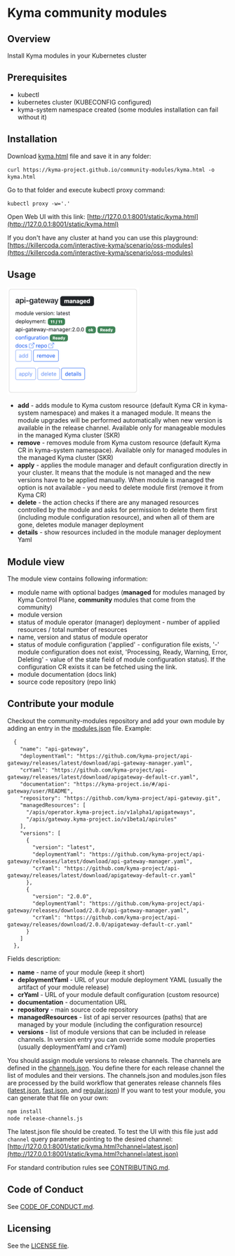 # Kyma community modules

## Overview

Install Kyma modules in your Kubernetes cluster

## Prerequisites

- kubectl
- kubernetes cluster (KUBECONFIG configured)
- kyma-system namespace created (some modules installation can fail without it)

## Installation

Download [kyma.html](https://raw.githubusercontent.com/kyma-project/community-modules/main/app/kyma.html) file and save it in any folder:
```
curl https://kyma-project.github.io/community-modules/kyma.html -o kyma.html
```
Go to that folder and execute kubectl proxy command:
```
kubectl proxy -w='.'
```
Open Web UI with this link: [http://127.0.0.1:8001/static/kyma.html](http://127.0.0.1:8001/static/kyma.html)

If you don't have any cluster at hand you can use this playground:
[https://killercoda.com/interactive-kyma/scenario/oss-modules](https://killercoda.com/interactive-kyma/scenario/oss-modules)

## Usage 

<img src="api-gateway-card.png" width=300 />

- **add** - adds module to Kyma custom resource (default Kyma CR in kyma-system namespace) and makes it a managed module. It means the module upgrades will be performed automatically when new version is available in the release channel. Available only for manageable modules in the managed Kyma cluster (SKR)
- **remove** - removes module from Kyma custom resource (default Kyma CR in kyma-system namespace). Available only for managed modules in the managed Kyma cluster (SKR)
- **apply** - applies the module manager and default configuration directly in your cluster. It means that the module is not managed and the new versions have to be applied manually. When module is managed the option is not available - you need to delete module first (remove it from Kyma CR)
- **delete** - the action checks if there are any managed resources controlled by the module and asks for permission to delete them first (including module configuration resource), and when all of them are gone, deletes module manager deployment
- **details** - show resources included in the module manager deployment Yaml

## Module view

The module view contains following information:
- module name with optional badges (**managed** for modules managed by Kyma Control Plane, **community** modules that come from the community) 
- module version
- status of module operator (manager) deployment - number of applied resources / total number of resources
- name, version and status of module operator 
- status of module configuration ('applied' - configuration file exists, '-' module configuration does not exist, 'Processing, Ready, Warning, Error, Deleting' - value of the state field of module configuration status). If the configuration CR exists it can be fetched using the link.
- module documentation (docs link)
- source code repository (repo link)

## Contribute your module

Checkout the community-modules repository and add your own module by adding an entry in the [modules.json](app/modules.json) file. Example:
```
  {
    "name": "api-gateway",
    "deploymentYaml": "https://github.com/kyma-project/api-gateway/releases/latest/download/api-gateway-manager.yaml",
    "crYaml": "https://github.com/kyma-project/api-gateway/releases/latest/download/apigateway-default-cr.yaml",
    "documentation": "https://kyma-project.io/#/api-gateway/user/README",
    "repository": "https://github.com/kyma-project/api-gateway.git",
    "managedResources": [
      "/apis/operator.kyma-project.io/v1alpha1/apigateways",
      "/apis/gateway.kyma-project.io/v1beta1/apirules"
    ],
    "versions": [
      {
        "version": "latest",
        "deploymentYaml": "https://github.com/kyma-project/api-gateway/releases/latest/download/api-gateway-manager.yaml",
        "crYaml": "https://github.com/kyma-project/api-gateway/releases/latest/download/apigateway-default-cr.yaml"
      },
      {
        "version": "2.0.0",
        "deploymentYaml": "https://github.com/kyma-project/api-gateway/releases/download/2.0.0/api-gateway-manager.yaml",
        "crYaml": "https://github.com/kyma-project/api-gateway/releases/download/2.0.0/apigateway-default-cr.yaml"
      }
    ]
  },
```
Fields description:
- **name** - name of your module (keep it short)
- **deploymentYaml** - URL of your module deployment YAML (usually the artifact of your module release)
- **crYaml** - URL of your module default configuration (custom resource)
- **documentation** - documentation URL
- **repository** - main source code repository
- **managedResources** - list of api server resources (paths) that are managed by your module (including the configuration resource)
- **versions** - list of module versions that can be included in release channels. In version entry you can override some module properties (usually deploymentYaml and crYaml)

You should assign module versions to release channels. The channels are defined in the [channels.json](app/channels.json). You define there for each release channel the list of modules and their versions. 
The channels.json and modules.json files are processed by the build workflow that generates release channels files ([latest.json](https://kyma-project.github.io/community-modules/latest.json), [fast.json](https://kyma-project.github.io/community-modules/fast.json), and [regular.json](https://kyma-project.github.io/community-modules/regular.json))
If you want to test your module, you can generate that file on your own:
```
npm install
node release-channels.js
```
The latest.json file should be created. To test the UI with this file just add `channel` query parameter pointing to the desired channel: [http://127.0.0.1:8001/static/kyma.html?channel=latest.json](http://127.0.0.1:8001/static/kyma.html?channel=latest.json)

For standard contribution rules see [CONTRIBUTING.md](CONTRIBUTING.md).

## Code of Conduct
<!--- mandatory section - do not change this! --->

See [CODE_OF_CONDUCT.md](CODE_OF_CONDUCT.md).

## Licensing
<!--- mandatory section - do not change this! --->

See the [LICENSE file](./LICENSE).
